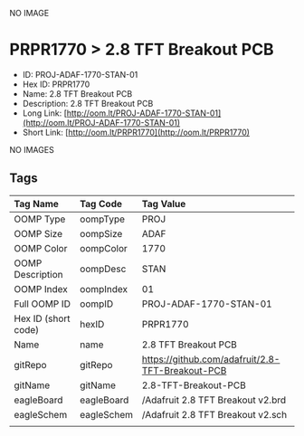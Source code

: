 


  
NO IMAGE  
# PRPR1770 > 2.8 TFT Breakout PCB

- ID: PROJ-ADAF-1770-STAN-01
- Hex ID: PRPR1770
- Name: 2.8 TFT Breakout PCB
- Description: 2.8 TFT Breakout PCB
- Long Link: [http://oom.lt/PROJ-ADAF-1770-STAN-01](http://oom.lt/PROJ-ADAF-1770-STAN-01)
- Short Link: [http://oom.lt/PRPR1770](http://oom.lt/PRPR1770)
  
NO IMAGES  
## Tags
  

|Tag Name|Tag Code|Tag Value|
| :--- | :--- | :--- |
|OOMP Type|oompType|PROJ|
|OOMP Size|oompSize|ADAF|
|OOMP Color|oompColor|1770|
|OOMP Description|oompDesc|STAN|
|OOMP Index|oompIndex|01|
|Full OOMP ID|oompID|PROJ-ADAF-1770-STAN-01|
|Hex ID (short code)|hexID|PRPR1770|
|Name|name|2.8 TFT Breakout PCB|
|gitRepo|gitRepo|https://github.com/adafruit/2.8-TFT-Breakout-PCB|
|gitName|gitName|2.8-TFT-Breakout-PCB|
|eagleBoard|eagleBoard|/Adafruit 2.8 TFT Breakout v2.brd|
|eagleSchem|eagleSchem|/Adafruit 2.8 TFT Breakout v2.sch|
||||
